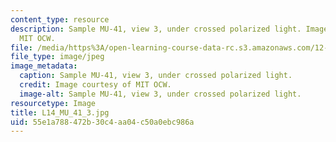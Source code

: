 ```yaml
---
content_type: resource
description: Sample MU-41, view 3, under crossed polarized light. Image courtesy of
  MIT OCW.
file: /media/https%3A/open-learning-course-data-rc.s3.amazonaws.com/12-109-petrology-fall-2005/55e1a788472b30c4aa04c50a0ebc986a_L14_MU_41_3.jpg
file_type: image/jpeg
image_metadata:
  caption: Sample MU-41, view 3, under crossed polarized light.
  credit: Image courtesy of MIT OCW.
  image-alt: Sample MU-41, view 3, under crossed polarized light.
resourcetype: Image
title: L14_MU_41_3.jpg
uid: 55e1a788-472b-30c4-aa04-c50a0ebc986a
---
```

